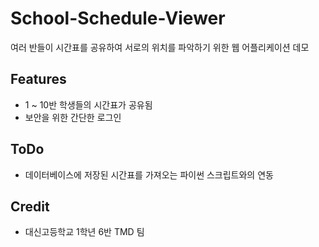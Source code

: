 # School-Schedule-Viewer
여러 반들이 시간표를 공유하여 서로의 위치를 파악하기 위한 웹 어플리케이션 데모

## Features
- 1 ~ 10반 학생들의 시간표가 공유됨
- 보안을 위한 간단한 로그인

## ToDo
- 데이터베이스에 저장된 시간표를 가져오는 파이썬 스크립트와의 연동

## Credit
- 대신고등학교 1학년 6반 TMD 팀
